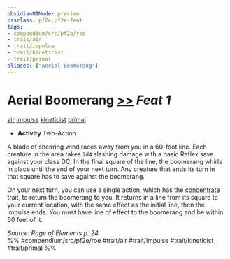 ```yaml
---
obsidianUIMode: preview
cssclass: pf2e,pf2e-feat
tags:
- compendium/src/pf2e/roe
- trait/air
- trait/impulse
- trait/kineticist
- trait/primal
aliases: ["Aerial Boomerang"]
---
```

# Aerial Boomerang  [>>](chapter-9-playing-the-game.md#Actions "Two-Action") *Feat 1*  
[air](air.md "Air Energy & Element Trait")  [impulse](impulse-roe.md "Impulse Action & Ability Trait")  [kineticist](kineticist-roe.md "Kineticist Class Trait")  [primal](primal.md "Primal Tradition Trait")  

- **Activity** Two-Action

A blade of shearing wind races away from you in a 60-foot line. Each creature in the area takes `2d4` slashing damage with a basic Reflex save against your class DC. In the final square of the line, the boomerang whirls in place until the end of your next turn. Any creature that ends its turn in that square has to save against the boomerang.

On your next turn, you can use a single action, which has the [concentrate](concentrate.md "Concentrate Action & Ability Trait") trait, to return the boomerang to you. It returns in a line from its square to your current location, with the same effect as the initial line, then the impulse ends. You must have line of effect to the boomerang and be within 60 feet of it.

*Source: Rage of Elements p. 24*  
%% #compendium/src/pf2e/roe #trait/air #trait/impulse #trait/kineticist #trait/primal %%